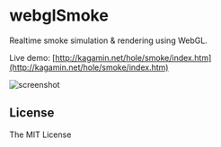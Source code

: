 # webglSmoke
Realtime smoke simulation &amp; rendering using WebGL.

Live demo: [http://kagamin.net/hole/smoke/index.htm](http://kagamin.net/hole/smoke/index.htm)

![screenshot](http://kagamin.net/hole/smoke/top.png)

## License

The MIT License

